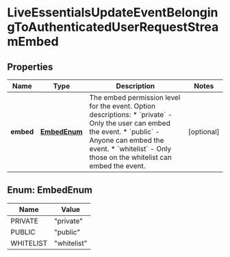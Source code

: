

# LiveEssentialsUpdateEventBelongingToAuthenticatedUserRequestStreamEmbed


## Properties

| Name | Type | Description | Notes |
|------------ | ------------- | ------------- | -------------|
|**embed** | [**EmbedEnum**](#EmbedEnum) | The embed permission level for the event.  Option descriptions:  * &#x60;private&#x60; - Only the user can embed the event.  * &#x60;public&#x60; - Anyone can embed the event.  * &#x60;whitelist&#x60; - Only those on the whitelist can embed the event.  |  [optional] |



## Enum: EmbedEnum

| Name | Value |
|---- | -----|
| PRIVATE | &quot;private&quot; |
| PUBLIC | &quot;public&quot; |
| WHITELIST | &quot;whitelist&quot; |




